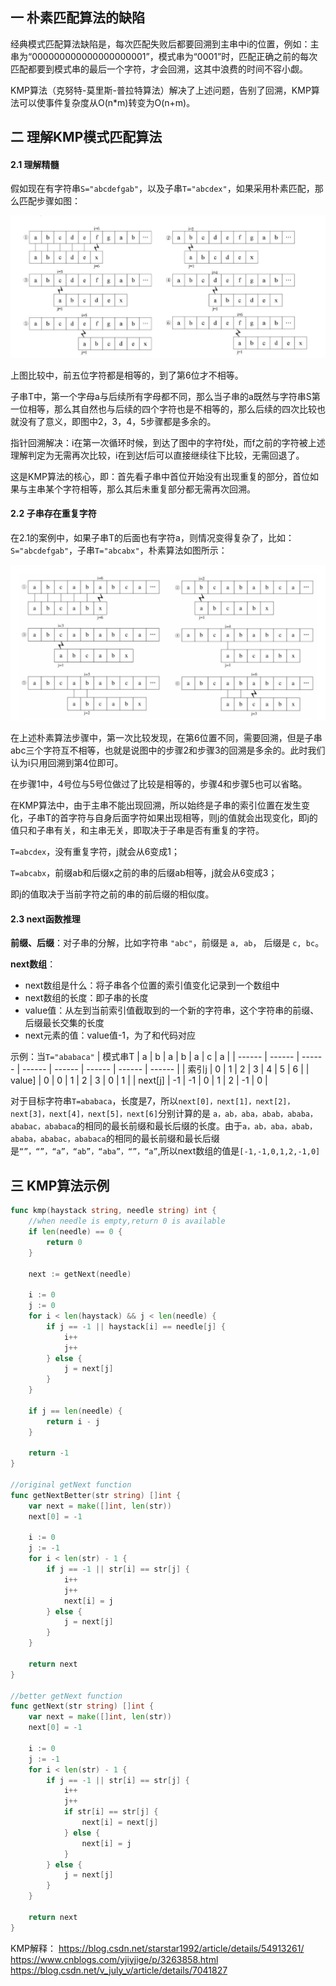 ##  一 朴素匹配算法的缺陷

经典模式匹配算法缺陷是，每次匹配失败后都要回溯到主串中i的位置，例如：主串为“000000000000000000001”，模式串为“0001”时，匹配正确之前的每次匹配都要到模式串的最后一个字符，才会回溯，这其中浪费的时间不容小觑。  

KMP算法（克努特-莫里斯-普拉特算法）解决了上述问题，告别了回溯，KMP算法可以使事件复杂度从O(n*m)转变为O(n+m)。

## 二 理解KMP模式匹配算法

#### 2.1 理解精髓

假如现在有字符串`S="abcdefgab"`，以及子串`T="abcdex"`，如果采用朴素匹配，那么匹配步骤如图：  

![](../images/algorithm/07-00.png)   

上图比较中，前五位字符都是相等的，到了第6位才不相等。  

子串T中，第一个字母a与后续所有字母都不同，那么当子串的a既然与字符串S第一位相等，那么其自然也与后续的四个字符也是不相等的，那么后续的四次比较也就没有了意义，即图中2，3，4，5步骤都是多余的。  

指针回溯解决：i在第一次循环时候，到达了图中的字符f处，而f之前的字符被上述理解判定为无需再次比较，i在到达f后可以直接继续往下比较，无需回退了。  

这是KMP算法的核心，即：首先看子串中首位开始没有出现重复的部分，首位如果与主串某个字符相等，那么其后未重复部分都无需再次回溯。

#### 2.2 子串存在重复字符

在2.1的案例中，如果子串T的后面也有字符a，则情况变得复杂了，比如：`S="abcdefgab"`，子串`T="abcabx"`，朴素算法如图所示：  

![](../images/algorithm/07-01.png)  

在上述朴素算法步骤中，第一次比较发现，在第6位置不同，需要回溯，但是子串abc三个字符互不相等，也就是说图中的步骤2和步骤3的回溯是多余的。此时我们认为i只用回溯到第4位即可。    

在步骤1中，4号位与5号位做过了比较是相等的，步骤4和步骤5也可以省略。  

在KMP算法中，由于主串不能出现回溯，所以始终是子串的索引位置在发生变化，子串T的首字符与自身后面字符如果出现相等，则j的值就会出现变化，即j的值只和子串有关，和主串无关，即取决于子串是否有重复的字符。

`T=abcdex`，没有重复字符，j就会从6变成1；  

`T=abcabx`，前缀ab和后缀x之前的串的后缀ab相等，j就会从6变成3； 

即j的值取决于当前字符之前的串的前后缀的相似度。  

#### 2.3 next函数推理

**前缀、后缀**：对子串的分解，比如字符串 `"abc"`，前缀是 `a, ab`， 后缀是 `c, bc`。  

**next数组**：
- next数组是什么：将子串各个位置的索引值变化记录到一个数组中
- next数组的长度：即子串的长度
- value值：从左到当前索引值截取到的一个新的字符串，这个字符串的前缀、后缀最长交集的长度
- next元素的值：value值-1，为了和代码对应

示例：当`T="ababaca"`
| 模式串T | a | b | a | b | a | c | a |
| ------ | ------ | ------ | ------ | ------ | ------ | ------ | ------ |
| 索引j | 0 | 1 | 2 | 3 | 4 | 5 | 6 | 
| value] | 0 | 0 | 1 | 2 | 3 | 0 | 1 |
| next[j] | -1 | -1 | 0 | 1 | 2 | -1 | 0 |

对于目标字符串`T=ababaca`，长度是7，所以`next[0]，next[1]，next[2]，next[3]，next[4]，next[5]，next[6]`分别计算的是 `a，ab，aba，abab，ababa，ababac，ababaca`的相同的最长前缀和最长后缀的长度。由于`a，ab，aba，abab，ababa，ababac，ababaca`的相同的最长前缀和最长后缀是`“”，“”，“a”，“ab”，“aba”，“”，“a”`,所以next数组的值是`[-1,-1,0,1,2,-1,0]`


## 三 KMP算法示例

```go
func kmp(haystack string, needle string) int {
    //when needle is empty,return 0 is available
	if len(needle) == 0 {
		return 0
	}

	next := getNext(needle)

	i := 0
	j := 0
	for i < len(haystack) && j < len(needle) {
		if j == -1 || haystack[i] == needle[j] {
			i++
			j++
		} else {
			j = next[j]
		}
	}

	if j == len(needle) {
		return i - j
	}

	return -1
}

//original getNext function
func getNextBetter(str string) []int {
	var next = make([]int, len(str))
	next[0] = -1

	i := 0
	j := -1
	for i < len(str) - 1 {
		if j == -1 || str[i] == str[j] {
			i++
			j++
			next[i] = j
		} else {
			j = next[j]
		}
	}

	return next
}

//better getNext function
func getNext(str string) []int {
	var next = make([]int, len(str))
	next[0] = -1

	i := 0
	j := -1
	for i < len(str) - 1 {
		if j == -1 || str[i] == str[j] {
			i++
			j++
			if str[i] == str[j] {
				next[i] = next[j]
			} else {
				next[i] = j
			}
		} else {
			j = next[j]
		}
	}

	return next
}
```


KMP解释：
https://blog.csdn.net/starstar1992/article/details/54913261/  
https://www.cnblogs.com/yjiyjige/p/3263858.html  
https://blog.csdn.net/v_july_v/article/details/7041827  
